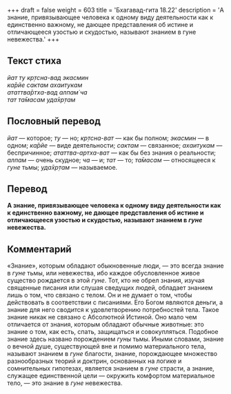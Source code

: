 +++
draft = false
weight = 603
title = 'Бхагавад-гита 18.22'
description = 'А знание, привязывающее человека к одному виду деятельности как к единственно важному, не дающее представления об истине и отличающееся узостью и скудостью, называют знанием в гуне невежества.'
+++

## Текст стиха

_йат ту кр̣тсна-вад экасмин  
ка̄рйе сактам ахаитукам  
ататтва̄ртха-вад алпам̇ ча  
тат та̄масам уда̄хр̣там_

## Пословный перевод

_йат_ — которое; _ту_ — но; _кр̣тсна_\-_ват_ — как бы полном; _экасмин_ — в одном; _ка̄рйе_ — виде деятельности; _сактам_ — связанное; _ахаитукам_ — беспричинное; _ататтва_\-_артха_\-_ват_ — как бы без знания о реальности; _алпам_ — очень скудное; _ча_ — и; _тат_ — то; _та̄масам_ — относящееся к _гуне_ тьмы; _уда̄хр̣там_ — называемое.

## Перевод

**А знание, привязывающее человека к одному виду деятельности как к единственно важному, не дающее представления об истине и отличающееся узостью и скудостью, называют знанием в _гуне_ невежества.**

## Комментарий

«Знание», которым обладают обыкновенные люди, — это всегда знание в _гуне_ тьмы, или невежества, ибо каждое обусловленное живое существо рождается в этой _гуне_. Тот, кто не обрел знания, изучая священные писания или слушая сведущих людей, обладает знанием лишь о том, что связано с телом. Он и не думает о том, чтобы действовать в соответствии с писаниями. Его Богом являются деньги, а знание для него сводится к удовлетворению потребностей тела. Такое знание никак не связано с Абсолютной Истиной. Оно мало чем отличается от знания, которым обладают обычные животные: это знание о том, как есть, спать, защищаться и совокупляться. Подобное знание здесь названо порождением _гуны_ тьмы. Иными словами, знание о вечной душе, существующей вне и помимо материального тела, называют знанием в _гуне_ благости, знание, порождающее множество разнообразных теорий и доктрин, основанных на логике и сомнительных гипотезах, является знанием в _гуне_ страсти, а знание, служащее единственной цели — окружить комфортом материальное тело, — это знание в _гуне_ невежества.
